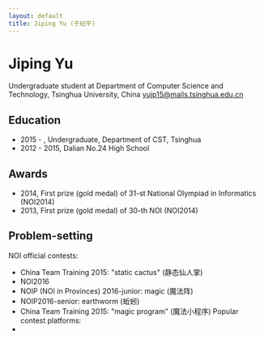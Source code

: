 ```yaml
---
layout: default
title: Jiping Yu (于纪平)
---
```


# Jiping Yu
Undergraduate student at Department of Computer Science and Technology, Tsinghua University, China
yujp15@mails.tsinghua.edu.cn

## Education
* 2015 - , Undergraduate, Department of CST, Tsinghua
* 2012 - 2015, Dalian No.24 High School

## Awards
* 2014, First prize (gold medal) of 31-st National Olympiad in Informatics (NOI2014)
* 2013, First prize (gold medal) of 30-th NOI (NOI2014)

## Problem-setting
NOI official contests:
* China Team Training 2015: "static cactus" (静态仙人掌)
* NOI2016
* NOIP (NOI in Provinces) 2016-junior: magic (魔法阵)
* NOIP2016-senior: earthworm (蚯蚓)
* China Team Training 2015: "magic program" (魔法小程序)
Popular contest platforms:
* 
